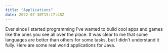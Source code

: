 ```yaml
---
title: "Applications"
date: 2022-07-30T15:17:48Z
---
```


Ever since I started programming I've wanted to build cool apps and games like the ones you see all over the place. It was clear to me that some languages are better than others for some tasks, but I didn't understand it fully. Here are some real world applications for Java.

